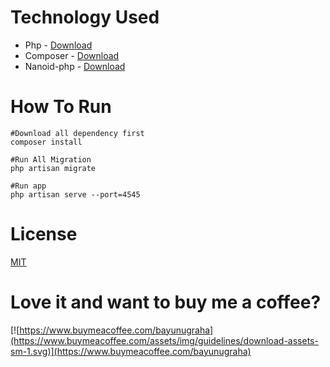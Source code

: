 # Technology Used

-   Php - [Download](https://www.php.net/downloads.php)
-   Composer - [Download](https://getcomposer.org/download/)
-   Nanoid-php - [Download](https://github.com/hidehalo/nanoid-php)

# How To Run

```
#Download all dependency first
composer install

#Run All Migration
php artisan migrate

#Run app
php artisan serve --port=4545

```

# License

[MIT](../../LICENSE)

# Love it and want to buy me a coffee?

[![https://www.buymeacoffee.com/bayunugraha](https://www.buymeacoffee.com/assets/img/guidelines/download-assets-sm-1.svg)](https://www.buymeacoffee.com/bayunugraha)
